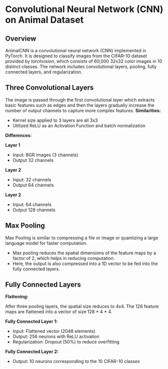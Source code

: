 # Convolutional Neural Network (CNN) on Animal Dataset
## Overview
AnimalCNN is a convolutional neural network (CNN) implemented in PyTorch. It is designed to classify images from the CIFAR-10 dataset provided by <em>torchvision</em>, 
which consists of 60,000 32x32 color images in 10 distinct classes. 
The network includes convolutional layers, pooling, fully connected layers, and regularization.
## Three Convolutional Layers
The image is passed through the first convolutional layer which extracts basic features such as edges and then the layers gradually increase the number of output channels
to capture more complex features.
<strong>Similarities: </strong>
+ Kernel size applied to 3 layers are all 3x3
+ Utilized ReLU as an Activation Function and batch normalization

<strong>Differences: </strong> <br>
  
  <strong>Layer 1</strong>
+ Input: BGR images (3 channels)
+ Output 32 channels  <br>

<strong>Layer 2</strong>
+ Input: 32 channels
+ Output 64 channels  <br>

<strong>Layer 2</strong>
+ Input: 64 channels
+ Output 128 channels  <br>

## Max Pooling
Max Pooling is similar to compressing a file or image or quantizing a large language model for faster computation. <br>
+ Max pooling reduces the spatial dimensions of the feature maps by a factor of 2, which helps in reducing computation.
+ Here, the output is also compressed into a 1D vector to be fed into the fully connected layers.
## Fully Connected Layers
<strong>Flattening:</strong>

After three pooling layers, the spatial size reduces to 4x4. The 128 feature maps are flattened into a vector of size 128 * 4 * 4.

<strong>Fully Connected Layer 1:</strong>

+ Input: Flattened vector (2048 elements)
+ Output: 256 neurons with ReLU activation
+ Regularization: Dropout (50%) to reduce overfitting

<strong>Fully Connected Layer 2:</strong>

+ Output: 10 neurons corresponding to the 10 CIFAR-10 classes
